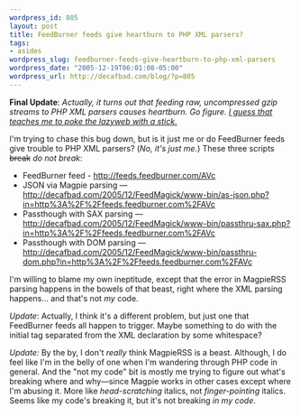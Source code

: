 ```yaml
--- 
wordpress_id: 805
layout: post
title: FeedBurner feeds give heartburn to PHP XML parsers?
tags: 
- asides
wordpress_slug: feedburner-feeds-give-heartburn-to-php-xml-parsers
wordpress_date: "2005-12-19T06:01:08-05:00"
wordpress_url: http://decafbad.com/blog/?p=805
---
```

**Final Update**: *Actually, it turns out that feeding raw, uncompressed gzip streams to PHP XML parsers causes heartburn.  Go figure.  [I guess that teaches me to poke the lazyweb with a stick.][poke]*

[poke]: http://decafbad.com/blog/2005/12/19/sometimes-the-lazyweb-delivers-with-a-deluge

I'm trying to chase this bug down, but is it just me or do FeedBurner feeds give trouble to PHP XML parsers? (*No, it's just me.*)  These three scripts <strike>break</strike> *do not break*:

* FeedBurner feed - <http://feeds.feedburner.com/AVc>
* JSON via Magpie parsing — <http://decafbad.com/2005/12/FeedMagick/www-bin/as-json.php?in=http%3A%2F%2Ffeeds.feedburner.com%2FAVc>
* Passthough with SAX parsing — <http://decafbad.com/2005/12/FeedMagick/www-bin/passthru-sax.php?in=http%3A%2F%2Ffeeds.feedburner.com%2FAVc>
* Passthough with DOM parsing — <http://decafbad.com/2005/12/FeedMagick/www-bin/passthru-dom.php?in=http%3A%2F%2Ffeeds.feedburner.com%2FAVc>

I'm willing to blame my own ineptitude, except that the error in MagpieRSS parsing happens in the bowels of that beast, right where the XML parsing happens... and that's not *my* code.

*Update*:  Actually, I think it's a different problem, but just one that FeedBurner feeds all happen to trigger.  Maybe something to do with the initial tag separated from the XML declaration by some whitespace?

*Update:* By the by, I don't *really* think MagpieRSS is a beast.  Although, I do feel like I'm in the belly of one when I'm wandering through PHP code in general.  And the "not my code" bit is mostly me trying to figure out what's breaking where and why—since Magpie works in other cases except where I'm abusing it.  More like *head-scratching* italics, not *finger-pointing* italics.  Seems like my code's breaking it, but it's not breaking *in my code*.
